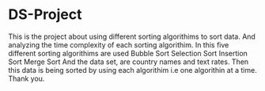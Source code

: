 # DS-Project
This is the project about using different sorting algorithims to sort data.
And analyzing the time complexity of each sorting algorithim.
In this five different sorting algorithims are used
Bubble Sort
Selection Sort
Insertion Sort
Merge Sort
And the data set, are country names and text rates.
Then this data is being sorted by using each algorithim i.e one algorithin at a time.
Thank you.
